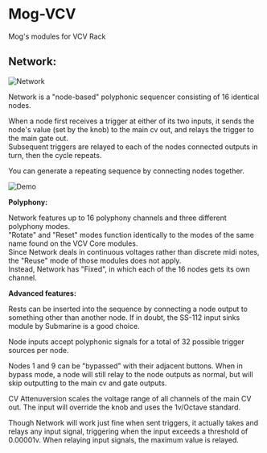 Mog-VCV
===========================
Mog's modules for VCV Rack

**Network:**
---------------------------
![Network](/doc/network.png)

Network is a "node-based" polyphonic sequencer consisting of 16 identical nodes.  

When a node first receives a trigger at either of its two inputs, it sends the node's value (set by the knob) to the main cv out, and relays the trigger to the main gate out.  
Subsequent triggers are relayed to each of the nodes connected outputs in turn, then the cycle repeats.


You can generate a repeating sequence by connecting nodes together.

![Demo](/doc/network_demo.gif)

**Polyphony:**  

Network features up to 16 polyphony channels and three different polyphony modes.  
"Rotate" and "Reset" modes function identically to the modes of the same name found on the VCV Core modules.  
Since Network deals in continuous voltages rather than discrete midi notes, the "Reuse" mode of those modules does not apply.  
Instead, Network has "Fixed", in which each of the 16 nodes gets its own channel.

**Advanced features:**  

Rests can be inserted into the sequence by connecting a node output to something other than another node.
If in doubt, the SS-112 input sinks module by Submarine is a good choice.

Node inputs accept polyphonic signals for a total of 32 possible trigger sources per node.

Nodes 1 and 9 can be "bypassed" with their adjacent buttons.
When in bypass mode, a node will still relay to the node outputs as normal, but will skip outputting to the main cv and gate outputs.

CV Attenuversion scales the voltage range of all channels of the main CV out.
The input will override the knob and uses the 1v/Octave standard.

Though Network will work just fine when sent triggers, it actually takes and relays any input signal, triggering when the input exceeds a threshold of 0.00001v.
When relaying input signals, the maximum value is relayed.
